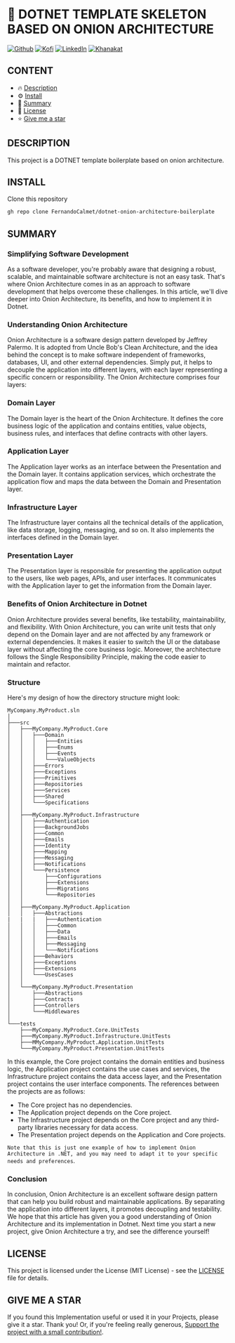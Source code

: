 # 🦄 DOTNET TEMPLATE SKELETON BASED ON ONION ARCHITECTURE

[![Github][github-shield]][github-url]
[![Kofi][kofi-shield]][kofi-url]
[![LinkedIn][linkedin-shield]][linkedin-url]
[![Khanakat][khanakat-shield]][khanakat-url]

## CONTENT

* 🔥 [Description](#description)
* ⚙️ [Install](#install)
* 📓 [Summary](#summary)
* 📄 [License](#license)
* ⭐️ [Give me a star](#give-me-a-star)

## DESCRIPTION

This project is a DOTNET template boilerplate based on onion architecture.

## INSTALL

Clone this repository

```bash
gh repo clone FernandoCalmet/dotnet-onion-architecture-boilerplate
```

## SUMMARY

### Simplifying Software Development
As a software developer, you're probably aware that designing a robust, scalable, and maintainable software architecture is not an easy task. That's where Onion Architecture comes in as an approach to software development that helps overcome these challenges. In this article, we'll dive deeper into Onion Architecture, its benefits, and how to implement it in Dotnet.

### Understanding Onion Architecture
Onion Architecture is a software design pattern developed by Jeffrey Palermo. It is adopted from Uncle Bob's Clean Architecture, and the idea behind the concept is to make software independent of frameworks, databases, UI, and other external dependencies. Simply put, it helps to decouple the application into different layers, with each layer representing a specific concern or responsibility. The Onion Architecture comprises four layers: 

### Domain Layer
The Domain layer is the heart of the Onion Architecture. It defines the core business logic of the application and contains entities, value objects, business rules, and interfaces that define contracts with other layers.

### Application Layer
The Application layer works as an interface between the Presentation and the Domain layer. It contains application services, which orchestrate the application flow and maps the data between the Domain and Presentation layer.

### Infrastructure Layer
The Infrastructure layer contains all the technical details of the application, like data storage, logging, messaging, and so on. It also implements the interfaces defined in the Domain layer.

### Presentation Layer
The Presentation layer is responsible for presenting the application output to the users, like web pages, APIs, and user interfaces. It communicates with the Application layer to get the information from the Domain layer.

### Benefits of Onion Architecture in Dotnet
Onion Architecture provides several benefits, like testability, maintainability, and flexibility. With Onion Architecture, you can write unit tests that only depend on the Domain layer and are not affected by any framework or external dependencies. It makes it easier to switch the UI or the database layer without affecting the core business logic. Moreover, the architecture follows the Single Responsibility Principle, making the code easier to maintain and refactor.

### Structure
Here's my design of how the directory structure might look:

```
MyCompany.MyProduct.sln
│
├───src
│   ├───MyCompany.MyProduct.Core
│   │   ├───Domain
│   │   │   ├───Entities
│   │   │   ├───Enums
│   │   │   ├───Events
│   │   │   └───ValueObjects
│   │   ├───Errors
│   │   ├───Exceptions
│   │   ├───Primitives
│   │   ├───Repositories
│   │   ├───Services
│   │   ├───Shared
│   │   └───Specifications
│   │
│   ├───MyCompany.MyProduct.Infrastructure
│   │   ├───Authentication
│   │   ├───BackgroundJobs
│   │   ├───Common
│   │   ├───Emails
│   │   ├───Identity
│   │   ├───Mapping
│   │   ├───Messaging
│   │   ├───Notifications
│   │   └───Persistence
│   │       ├───Configurations
│   │       ├───Extensions
│   │       ├───Migrations
│   │       └───Repositories
│   │
│   ├───MyCompany.MyProduct.Application
│   │   ├───Abstractions
|   |   |   ├───Authentication
│   │   │   ├───Common
│   │   │   ├───Data
│   │   │   ├───Emails
│   │   │   ├───Messaging
│   │   │   └───Notifications
│   │   ├───Behaviors
│   │   ├───Exceptions
│   │   ├───Extensions
│   │   └───UsesCases
│   │
│   └───MyCompany.MyProduct.Presentation
│       ├───Abstractions
│       ├───Contracts
│       ├───Controllers
│       └───Middlewares
│
└───tests
    ├───MyCompany.MyProduct.Core.UnitTests
    ├───MyCompany.MyProduct.Infrastructure.UnitTests
    ├───MMyCompany.MyProduct.Application.UnitTests
    └───MyCompany.MyProduct.Presentation.UnitTests
```

In this example, the Core project contains the domain entities and business logic, the Application project contains the use cases and services, the Infrastructure project contains the data access layer, and the Presentation project contains the user interface components. The references between the projects are as follows:

- The Core project has no dependencies.
- The Application project depends on the Core project.
- The Infrastructure project depends on the Core project and any third-party libraries necessary for data access.
- The Presentation project depends on the Application and Core projects.

`Note that this is just one example of how to implement Onion Architecture in .NET, and you may need to adapt it to your specific needs and preferences`.

### Conclusion
In conclusion, Onion Architecture is an excellent software design pattern that can help you build robust and maintainable applications. By separating the application into different layers, it promotes decoupling and testability. We hope that this article has given you a good understanding of Onion Architecture and its implementation in Dotnet. Next time you start a new project, give Onion Architecture a try, and see the difference yourself!

## LICENSE
This project is licensed under the License (MIT License) - see the [LICENSE](LICENSE) file for details.

## GIVE ME A STAR
If you found this Implementation useful or used it in your Projects, please give it a star. Thank you! Or, if you're feeling really generous, [Support the project with a small contribution!](https://ko-fi.com/fernandocalmet).

<!--- reference style links --->
[github-shield]: https://img.shields.io/badge/-@fernandocalmet-%23181717?style=flat-square&logo=github
[github-url]: https://github.com/fernandocalmet
[kofi-shield]: https://img.shields.io/badge/-@fernandocalmet-%231DA1F2?style=flat-square&logo=kofi&logoColor=ff5f5f
[kofi-url]: https://ko-fi.com/fernandocalmet
[linkedin-shield]: https://img.shields.io/badge/-fernandocalmet-blue?style=flat-square&logo=Linkedin&logoColor=white&link=https://www.linkedin.com/in/fernandocalmet
[linkedin-url]: https://www.linkedin.com/in/fernandocalmet
[khanakat-shield]: https://img.shields.io/badge/khanakat.com-brightgreen?style=flat-square
[khanakat-url]: https://khanakat.com
